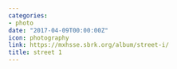 ```yaml
---
categories:
- photo
date: "2017-04-09T00:00:00Z"
icon: photography
link: https://mxhsse.sbrk.org/album/street-i/
title: street 1
---
```


